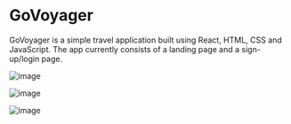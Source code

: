 # GoVoyager
GoVoyager is a simple travel application built using React, HTML, CSS and JavaScript. The app currently consists of a landing page and a sign-up/login page.

![image](https://github.com/user-attachments/assets/4a582fc7-bad4-450c-941f-e5318342fd36)

![image](https://github.com/user-attachments/assets/8fbd33dd-312e-4271-bcb4-0a0c0573db5e)

![image](https://github.com/user-attachments/assets/6847f0b0-12bb-4122-b01f-cb1bcb522fe4)
